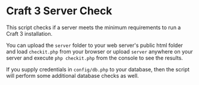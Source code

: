 # Craft 3 Server Check

This script checks if a server meets the minimum requirements to run a Craft 3 installation.

You can upload the `server` folder to your web server's public html folder and load `checkit.php` from your browser
or upload `server` anywhere on your server and execute `php checkit.php` from the console to see the results.

If you supply credentials in `config/db.php` to your database, then the script will perform some additional database checks as well. 
